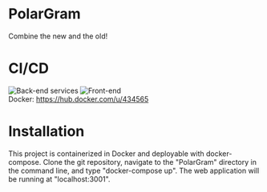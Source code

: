 # PolarGram
Combine the new and the old!

# CI/CD
![Back-end services](https://github.com/LarsvdBrandt/PolarGram/workflows/Back-end%20CI/badge.svg)
![Front-end](https://github.com/LarsvdBrandt/PolarGram/workflows/Front-end%20CI/badge.svg)  
Docker: https://hub.docker.com/u/434565
 
# Installation
This project is containerized in Docker and deployable with docker-compose. Clone the git repository, navigate to the "PolarGram" directory in the command line, and type "docker-compose up". The web application will be running at "localhost:3001".
